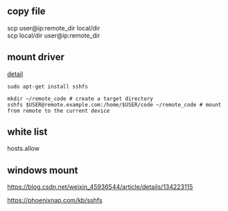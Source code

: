 
## copy file
scp user@ip:remote_dir local/dir   
scp local/dir user@ip:remote_dir

## mount driver
[detail](https://qa.1r1g.com/sf/ask/238510121/)

```
sudo apt-get install sshfs

mkdir ~/remote_code # create a target directory
sshfs $USER@remote.example.com:/home/$USER/code ~/remote_code # mount from remote to the current device
```

## white list
hosts.allow


## windows mount
https://blog.csdn.net/weixin_45936544/article/details/134223115

https://phoenixnap.com/kb/sshfs
